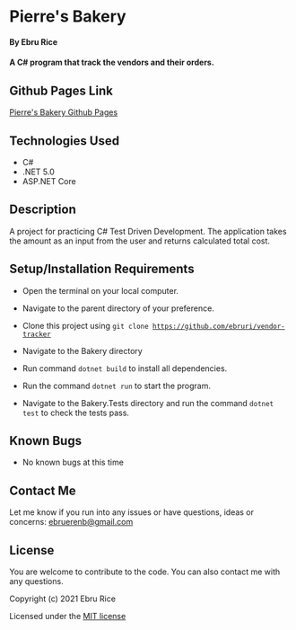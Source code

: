 # Pierre's Bakery 

#### By Ebru Rice

#### A C# program that track the vendors and their orders.

## Github Pages Link

[Pierre's Bakery Github Pages](https://ebruri.github.io/vendor-tracker/)

## Technologies Used

* C#
* .NET 5.0
* ASP.NET Core


## Description

A project for practicing C# Test Driven Development. The application takes the amount as an input from the user and returns calculated total cost. 

## Setup/Installation Requirements

* Open the terminal on your local computer.

* Navigate to the parent directory of your preference.

* Clone this project using <code>git clone https://github.com/ebruri/vendor-tracker</code>

* Navigate to the Bakery directory

* Run command <code>dotnet build</code> to install all dependencies.

* Run the command <code>dotnet run</code> to start the program.

* Navigate to the Bakery.Tests directory and run the command <code>dotnet test</code> to check the tests pass.

## Known Bugs

* No known bugs at this time


## Contact Me

Let me know if you run into any issues or have questions, ideas or concerns:
ebruerenb@gmail.com

## License

You are welcome to contribute to the code. You can also contact me with any questions.

Copyright (c) 2021 Ebru Rice

Licensed under the [MIT license]()